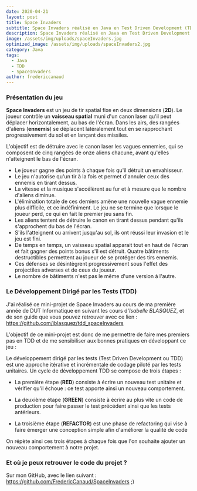 ```yaml
---
date: 2020-04-21
layout: post
title: Space Invaders
subtitle: Space Invaders réalisé en Java en Test Driven Development (TDD) durant mon DUT Info
description: Space Invaders réalisé en Java en Test Driven Development (TDD) durant mon DUT Info
image: /assets/img/uploads/spaceInvaders.jpg
optimized_image: /assets/img/uploads/spaceInvaders2.jpg
category: Java
tags:
  - Java
  - TDD
  - SpaceInvaders
author: fredericcanaud
---
```


### Présentation du jeu

**Space Invaders** est un jeu de tir spatial fixe en deux dimensions (**2D**). Le joueur contrôle un **vaisseau spatial** muni d'un canon laser qu'il peut déplacer horizontalement, au bas de l'écran. Dans les airs, des rangées d'aliens (**ennemis**) se déplacent latéralement tout en se rapprochant progressivement du sol et en lançant des missiles.

L'objectif est de détruire avec le canon laser les vagues ennemies, qui se composent de cinq rangées de onze aliens chacune, avant qu'elles n'atteignent le bas de l'écran.

- Le joueur gagne des points à chaque fois qu'il détruit un envahisseur.
- Le jeu n'autorise qu'un tir à la fois et permet d'annuler ceux des ennemis en tirant dessus.
- La vitesse et la musique s'accélèrent au fur et à mesure que le nombre d'aliens diminue.
- L'élimination totale de ces derniers amène une nouvelle vague ennemie plus difficile, et ce indéfiniment. Le jeu ne se termine que lorsque le joueur perd, ce qui en fait le premier jeu sans fin.
- Les aliens tentent de détruire le canon en tirant dessus pendant qu'ils s'approchent du bas de l'écran.
- S'ils l'atteignent ou arrivent jusqu'au sol, ils ont réussi leur invasion et le jeu est fini.
- De temps en temps, un vaisseau spatial apparait tout en haut de l'écran et fait gagner des points bonus s'il est détruit. Quatre bâtiments destructibles permettent au joueur de se protéger des tirs ennemis.
- Ces défenses se désintègrent progressivement sous l'effet des projectiles adverses et de ceux du joueur.
- Le nombre de bâtiments n'est pas le même d'une version à l'autre.

### Le Développement Dirigé par les Tests (TDD)

J'ai réalisé ce mini-projet de Space Invaders au cours de ma première année de DUT Informatique en suivant les cours d'*Isabelle BLASQUEZ*, et de son guide que vous pouvez retrouver avec ce lien : <a href="https://github.com/iblasquez/tdd_spaceInvaders"> https://github.com/iblasquez/tdd_spaceInvaders </a>

L'objectif de ce mini-projet est donc de me permettre de faire mes premiers pas en TDD et de me sensibiliser aux bonnes pratiques en développant ce jeu :

Le développement dirigé par les tests (Test Driven Development ou TDD) est une approche itérative et incrémentale de codage piloté par les tests unitaires. Un cycle de développement TDD se compose de trois étapes :

- La première étape (**RED**) consiste à écrire un nouveau test unitaire et vérifier qu'il échoue : ce test apporte ainsi un nouveau comportement.

- La deuxième étape (**GREEN**) consiste à écrire au plus vite un code de production pour faire passer le test précédent ainsi que les tests antérieurs.

- La troisième étape (**REFACTOR**) est une phase de refactoring qui vise à faire émerger une conception simple afin d'améliorer la qualité de code

On répète ainsi ces trois étapes à chaque fois que l'on souhaite ajouter un nouveau comportement à notre projet.

### Et où je peux retrouver le code du projet ?

Sur mon GitHub, avec le lien suivant : <a href="https://github.com/FredericCanaud/SpaceInvaders"> https://github.com/FredericCanaud/SpaceInvaders </a> ;)

